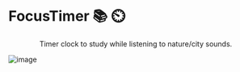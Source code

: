 # FocusTimer 📚 ⏲️

<p style="text-align: center">Timer clock to study while listening to nature/city sounds.</p>


![image](https://user-images.githubusercontent.com/83726056/175349259-fc6c7baf-a59f-474f-84ac-0ee82bab23b2.png)
